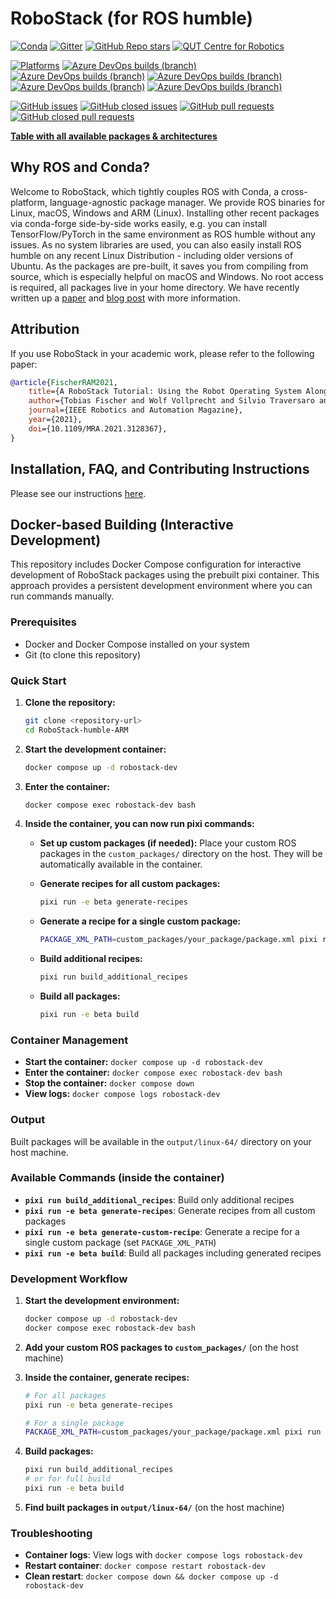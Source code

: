 # RoboStack (for ROS humble)

[![Conda](https://img.shields.io/conda/dn/robostack-humble/ros-humble-desktop?style=flat-square)](https://anaconda.org/robostack/)
[![Gitter](https://img.shields.io/gitter/room/RoboStack/Lobby?style=flat-square)](https://gitter.im/RoboStack/Lobby)
[![GitHub Repo stars](https://img.shields.io/github/stars/robostack/ros-humble?style=flat-square)](https://github.com/RoboStack/ros-humble/)
[![QUT Centre for Robotics](https://img.shields.io/badge/collection-QUT%20Robotics-%23043d71?style=flat-square)](https://qcr.github.io/)

[![Platforms](https://img.shields.io/badge/platforms-linux%20%7C%20win%20%7C%20macos%20%7C%20macos_arm64%20%7C%20linux_aarch64-green.svg?style=flat-square)](https://github.com/RoboStack/ros-humble)
[![Azure DevOps builds (branch)](https://img.shields.io/github/actions/workflow/status/robostack/ros-humble/linux.yml?branch=buildbranch_linux&label=build%20linux&style=flat-square)](https://github.com/RoboStack/ros-humble/actions/workflows/linux.yml)
[![Azure DevOps builds (branch)](https://img.shields.io/github/actions/workflow/status/robostack/ros-humble/win.yml?branch=buildbranch_win&label=build%20win&style=flat-square)](https://github.com/RoboStack/ros-humble/actions/workflows/win.yml)
[![Azure DevOps builds (branch)](https://img.shields.io/github/actions/workflow/status/robostack/ros-humble/osx.yml?branch=buildbranch_osx&label=build%20osx&style=flat-square)](https://github.com/RoboStack/ros-humble/actions/workflows/osx.yml)
[![Azure DevOps builds (branch)](https://img.shields.io/github/actions/workflow/status/robostack/ros-humble/osx_arm64.yml?branch=buildbranch_osx_arm64&label=build%20osx-arm64&style=flat-square)](https://github.com/RoboStack/ros-humble/actions/workflows/osx_arm64.yml)
[![Azure DevOps builds (branch)](https://img.shields.io/github/actions/workflow/status/robostack/ros-humble/build_linux_aarch64.yml?branch=buildbranch_linux_aarch64&label=build%20aarch64&style=flat-square)](https://github.com/RoboStack/ros-humble/actions/workflows/build_linux_aarch64.yml)

[![GitHub issues](https://img.shields.io/github/issues-raw/robostack/ros-humble?style=flat-square)](https://github.com/RoboStack/ros-humble/issues)
[![GitHub closed issues](https://img.shields.io/github/issues-closed-raw/robostack/ros-humble?style=flat-square)](https://github.com/RoboStack/ros-humble/issues?q=is%3Aissue+is%3Aclosed)
[![GitHub pull requests](https://img.shields.io/github/issues-pr-raw/robostack/ros-humble?style=flat-square)](https://github.com/RoboStack/ros-humble/pulls)
[![GitHub closed pull requests](https://img.shields.io/github/issues-pr-closed-raw/robostack/ros-humble?style=flat-square)](https://github.com/RoboStack/ros-humble/pulls?q=is%3Apr+is%3Aclosed)

[__Table with all available packages & architectures__](https://robostack.github.io/humble.html)

## Why ROS and Conda?
Welcome to RoboStack, which tightly couples ROS with Conda, a cross-platform, language-agnostic package manager. We provide ROS binaries for Linux, macOS, Windows and ARM (Linux). Installing other recent packages via conda-forge side-by-side works easily, e.g. you can install TensorFlow/PyTorch in the same environment as ROS humble without any issues. As no system libraries are used, you can also easily install ROS humble on any recent Linux Distribution - including older versions of Ubuntu. As the packages are pre-built, it saves you from compiling from source, which is especially helpful on macOS and Windows. No root access is required, all packages live in your home directory. We have recently written up a [paper](https://arxiv.org/abs/2104.12910) and [blog post](https://medium.com/robostack/cross-platform-conda-packages-for-ros-fa1974fd1de3) with more information.

## Attribution
If you use RoboStack in your academic work, please refer to the following paper:
```bibtex
@article{FischerRAM2021,
    title={A RoboStack Tutorial: Using the Robot Operating System Alongside the Conda and Jupyter Data Science Ecosystems},
    author={Tobias Fischer and Wolf Vollprecht and Silvio Traversaro and Sean Yen and Carlos Herrero and Michael Milford},
    journal={IEEE Robotics and Automation Magazine},
    year={2021},
    doi={10.1109/MRA.2021.3128367},
}
```

## Installation, FAQ, and Contributing Instructions
Please see our instructions [here](https://robostack.github.io/GettingStarted.html).

## Docker-based Building (Interactive Development)

This repository includes Docker Compose configuration for interactive development of RoboStack packages using the prebuilt pixi container. This approach provides a persistent development environment where you can run commands manually.

### Prerequisites

- Docker and Docker Compose installed on your system
- Git (to clone this repository)

### Quick Start

1. **Clone the repository:**
   ```bash
   git clone <repository-url>
   cd RoboStack-humble-ARM
   ```

2. **Start the development container:**
   ```bash
   docker compose up -d robostack-dev
   ```

3. **Enter the container:**
   ```bash
   docker compose exec robostack-dev bash
   ```

4. **Inside the container, you can now run pixi commands:**

   - **Set up custom packages (if needed):**
     Place your custom ROS packages in the `custom_packages/` directory on the host. They will be automatically available in the container.

   - **Generate recipes for all custom packages:**
     ```bash
     pixi run -e beta generate-recipes
     ```

   - **Generate a recipe for a single custom package:**
     ```bash
     PACKAGE_XML_PATH=custom_packages/your_package/package.xml pixi run -e beta generate-custom-recipe
     ```

   - **Build additional recipes:**
     ```bash
     pixi run build_additional_recipes
     ```

   - **Build all packages:**
     ```bash
     pixi run -e beta build
     ```

### Container Management

- **Start the container:** `docker compose up -d robostack-dev`
- **Enter the container:** `docker compose exec robostack-dev bash`
- **Stop the container:** `docker compose down`
- **View logs:** `docker compose logs robostack-dev`

### Output

Built packages will be available in the `output/linux-64/` directory on your host machine.

### Available Commands (inside the container)

- **`pixi run build_additional_recipes`**: Build only additional recipes
- **`pixi run -e beta generate-recipes`**: Generate recipes from all custom packages  
- **`pixi run -e beta generate-custom-recipe`**: Generate a recipe for a single custom package (set `PACKAGE_XML_PATH`)
- **`pixi run -e beta build`**: Build all packages including generated recipes

### Development Workflow

1. **Start the development environment:**
   ```bash
   docker compose up -d robostack-dev
   docker compose exec robostack-dev bash
   ```

2. **Add your custom ROS packages to `custom_packages/`** (on the host machine)

3. **Inside the container, generate recipes:**
   ```bash
   # For all packages
   pixi run -e beta generate-recipes
   
   # For a single package
   PACKAGE_XML_PATH=custom_packages/your_package/package.xml pixi run -e beta generate-custom-recipe
   ```

4. **Build packages:**
   ```bash
   pixi run build_additional_recipes
   # or for full build
   pixi run -e beta build
   ```

5. **Find built packages in `output/linux-64/`** (on the host machine)

### Troubleshooting

- **Container logs**: View logs with `docker compose logs robostack-dev`
- **Restart container**: `docker compose restart robostack-dev`
- **Clean restart**: `docker compose down && docker compose up -d robostack-dev`
